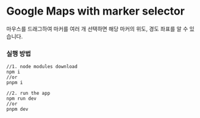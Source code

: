 # Google Maps with marker selector

마우스를 드래그하여 마커를 여러 개 선택하면 해당 마커의 위도, 경도 좌표를 알 수 있습니다.

### 실행 방법
   ```
   //1. node modules download
   npm i
   //or
   pnpm i

   //2. run the app
   npm run dev
   //or
   pnpm dev
   ```

